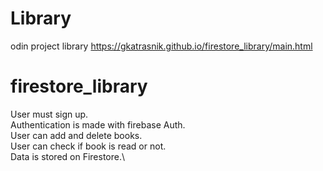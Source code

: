 
# Library
odin project library
https://gkatrasnik.github.io/firestore_library/main.html

# firestore_library

User must sign up.\
Authentication is made with firebase Auth.\
User can add and delete books.\
User can check if book is read or not.\
Data is stored on Firestore.\

